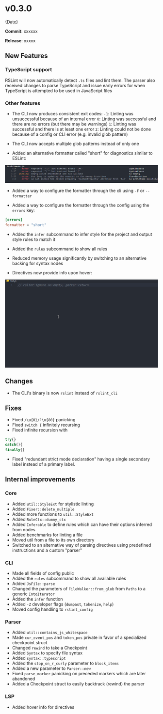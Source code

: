 # v0.3.0

{Date}

**Commit**: xxxxxx

**Release**: xxxxx

## New Features

### TypeScript support

RSLint will now automatically detect `.ts` files and lint them. The parser also received
changes to parse TypeScript and issue early errors for when TypeScript is attempted to be used in JavaScript files

### Other features

- The CLI now produces consistent exit codes:
  `-1`: Linting was unsuccessful because of an internal error
  `0`: Linting was successful and there are no errors (but there may be warnings)
  `1`: Linting was successful and there is at least one error
  `2`: Linting could not be done because of a config or CLI error (e.g. invalid glob pattern)

- The CLI now accepts multiple glob patterns instead of only one

- Added an alternative formatter called "short" for diagnostics similar to ESLint:

![short_rendering](../assets/short_rendering.png)

- Added a way to configure the formatter through the cli using `-F` or `--formatter`

- Added a way to configure the formatter through the config using the `errors` key:

```toml
[errors]
formatter = "short"
```

- Added the `infer` subcommand to infer style for the project and output style rules to match it

- Added the `rules` subcommand to show all rules

- Reduced memory usage significantly by switching to an alternative backing for syntax nodes

- Directives now provide info upon hover:

![hover](../assets/hover.gif)

## Changes

- The CLI's binary is now `rslint` instead of `rslint_cli`

## Fixes

- Fixed `/\u{0}/ª\u{80}` panicking
- Fixed `switch {` infinitely recursing
- Fixed infinite recursion with

```js
try{}
catch(){
finally{}
```

- Fixed "redundant strict mode declaration" having a single secondary label instead of a primary label.

## Internal improvements

### Core

- Added `util::StyleExt` for stylistic linting
- Added `Fixer::delete_multiple`
- Added more functions to `util::StyleExt`
- Added `RuleCtx::dummy_ctx`
- Added `Inferable` to define rules which can have their options inferred from nodes
- Added benchmarks for linting a file
- Moved util from a file to its own directory
- Switched to an alternative way of parsing directives using predefined instructions and a custom "parser"

### CLI

- Made all fields of config public
- Added the `rules` subcommand to show all available rules
- Added `JsFile::parse`
- Changed the parameters of `FileWalker::from_glob` from `Paths` to a generic `IntoIterator`
- Added the `infer` function
- Added `-Z` developer flags (`dumpast`, `tokenize`, `help`)
- Moved config handling to `rslint_config`

### Parser

- Added `util::contains_js_whitespace`
- Made `cur_event_pos` and `token_pos` private in favor of a specialized checkpoint struct
- Changed `rewind` to take a Checkpoint
- Added `Syntax` to specify file syntax
- Added `syntax::typescript`
- Added the `stop_on_r_curly` parameter to `block_items`
- Added a new parameter to `Parser::new`
- Fixed `parse_marker` panicking on preceded markers which are later abandoned
- Added a Checkpoint struct to easily backtrack (rewind) the parser

### LSP

- Added hover info for directives
